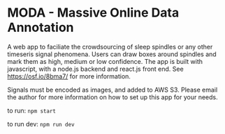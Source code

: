 # MODA - Massive Online Data Annotation

A web app to faciliate the crowdsourcing of sleep spindles or any other timeseris signal phenomena. Users can draw boxes around spindles and mark them as high, medium or low confidence. The app is built with javascript, with a node.js backend and react.js front end.
See https://osf.io/8bma7/ for more information.

Signals must be encoded as images, and added to AWS S3. Please email the author for more information on how to set up this app for your needs.

to run:
```npm start```

to run dev:
```npm run dev```
